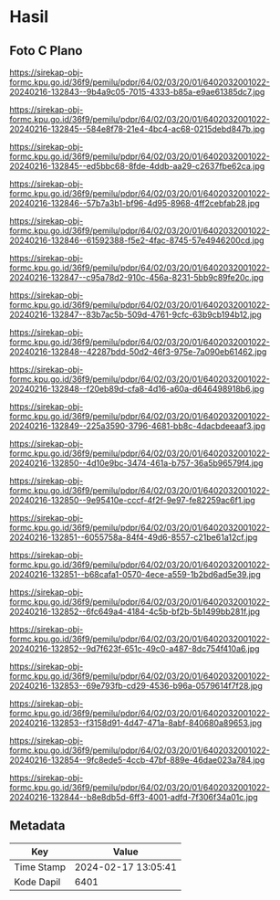 # Hasil

## Foto C Plano

https://sirekap-obj-formc.kpu.go.id/36f9/pemilu/pdpr/64/02/03/20/01/6402032001022-20240216-132843--9b4a9c05-7015-4333-b85a-e9ae61385dc7.jpg

https://sirekap-obj-formc.kpu.go.id/36f9/pemilu/pdpr/64/02/03/20/01/6402032001022-20240216-132845--584e8f78-21e4-4bc4-ac68-0215debd847b.jpg

https://sirekap-obj-formc.kpu.go.id/36f9/pemilu/pdpr/64/02/03/20/01/6402032001022-20240216-132845--ed5bbc68-8fde-4ddb-aa29-c2637fbe62ca.jpg

https://sirekap-obj-formc.kpu.go.id/36f9/pemilu/pdpr/64/02/03/20/01/6402032001022-20240216-132846--57b7a3b1-bf96-4d95-8968-4ff2cebfab28.jpg

https://sirekap-obj-formc.kpu.go.id/36f9/pemilu/pdpr/64/02/03/20/01/6402032001022-20240216-132846--61592388-f5e2-4fac-8745-57e4946200cd.jpg

https://sirekap-obj-formc.kpu.go.id/36f9/pemilu/pdpr/64/02/03/20/01/6402032001022-20240216-132847--c95a78d2-910c-456a-8231-5bb9c89fe20c.jpg

https://sirekap-obj-formc.kpu.go.id/36f9/pemilu/pdpr/64/02/03/20/01/6402032001022-20240216-132847--83b7ac5b-509d-4761-9cfc-63b9cb194b12.jpg

https://sirekap-obj-formc.kpu.go.id/36f9/pemilu/pdpr/64/02/03/20/01/6402032001022-20240216-132848--42287bdd-50d2-46f3-975e-7a090eb61462.jpg

https://sirekap-obj-formc.kpu.go.id/36f9/pemilu/pdpr/64/02/03/20/01/6402032001022-20240216-132848--f20eb89d-cfa8-4d16-a60a-d646498918b6.jpg

https://sirekap-obj-formc.kpu.go.id/36f9/pemilu/pdpr/64/02/03/20/01/6402032001022-20240216-132849--225a3590-3796-4681-bb8c-4dacbdeeaaf3.jpg

https://sirekap-obj-formc.kpu.go.id/36f9/pemilu/pdpr/64/02/03/20/01/6402032001022-20240216-132850--4d10e9bc-3474-461a-b757-36a5b96579f4.jpg

https://sirekap-obj-formc.kpu.go.id/36f9/pemilu/pdpr/64/02/03/20/01/6402032001022-20240216-132850--9e95410e-cccf-4f2f-9e97-fe82259ac6f1.jpg

https://sirekap-obj-formc.kpu.go.id/36f9/pemilu/pdpr/64/02/03/20/01/6402032001022-20240216-132851--6055758a-84f4-49d6-8557-c21be61a12cf.jpg

https://sirekap-obj-formc.kpu.go.id/36f9/pemilu/pdpr/64/02/03/20/01/6402032001022-20240216-132851--b68cafa1-0570-4ece-a559-1b2bd6ad5e39.jpg

https://sirekap-obj-formc.kpu.go.id/36f9/pemilu/pdpr/64/02/03/20/01/6402032001022-20240216-132852--6fc649a4-4184-4c5b-bf2b-5b1499bb281f.jpg

https://sirekap-obj-formc.kpu.go.id/36f9/pemilu/pdpr/64/02/03/20/01/6402032001022-20240216-132852--9d7f623f-651c-49c0-a487-8dc754f410a6.jpg

https://sirekap-obj-formc.kpu.go.id/36f9/pemilu/pdpr/64/02/03/20/01/6402032001022-20240216-132853--69e793fb-cd29-4536-b96a-0579614f7f28.jpg

https://sirekap-obj-formc.kpu.go.id/36f9/pemilu/pdpr/64/02/03/20/01/6402032001022-20240216-132853--f3158d91-4d47-471a-8abf-840680a89653.jpg

https://sirekap-obj-formc.kpu.go.id/36f9/pemilu/pdpr/64/02/03/20/01/6402032001022-20240216-132854--9fc8ede5-4ccb-47bf-889e-46dae023a784.jpg

https://sirekap-obj-formc.kpu.go.id/36f9/pemilu/pdpr/64/02/03/20/01/6402032001022-20240216-132844--b8e8db5d-6ff3-4001-adfd-7f306f34a01c.jpg


## Metadata

| Key        | Value               |
| ---------- | ------------------- |
| Time Stamp | 2024-02-17 13:05:41 |
| Kode Dapil | 6401                |




